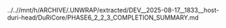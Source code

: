 ../..//mnt/h/ARCHIVE/.UNWRAP/extracted/DEV__2025-08-17__1833__host-duri-head/DuRiCore/PHASE6_2_2_3_COMPLETION_SUMMARY.md